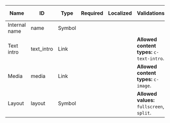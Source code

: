 | Name          | ID         | Type   | Required | Localized | Validations                                 | Help text |
| ------------- | ---------- | ------ | -------- | --------- | ------------------------------------------- | --------- |
| Internal name | name       | Symbol |          |           |                                             |           |
| Text intro    | text_intro | Link   |          |           | **Allowed content types:** `c-text-intro`.  |           |
| Media         | media      | Link   |          |           | **Allowed content types:** `c-image`.       |           |
| Layout        | layout     | Symbol |          |           | **Allowed values:** `fullscreen`, `split`.  |           |